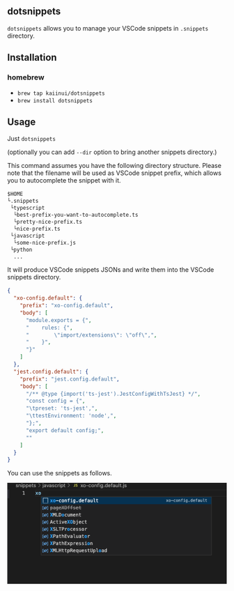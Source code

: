 dotsnippets
---

`dotsnippets` allows you to manage your VSCode snippets in `.snippets` directory.

## Installation

### homebrew

* `brew tap kaiinui/dotsnippets`
* `brew install dotsnippets`

## Usage

Just `dotsnippets`

(optionally you can add `--dir` option to bring another snippets directory.)

This command assumes you have the following directory structure. Please note that the filename will be used as VSCode snippet prefix, which allows you to autocomplete the snippet with it.

```
$HOME
└.snippets
 └typescript
  └best-prefix-you-want-to-autocomplete.ts
  └pretty-nice-prefix.ts
  └nice-prefix.ts
 └javascript
  └some-nice-prefix.js
 └python
  ...
```

It will produce VSCode snippets JSONs and write them into the VSCode snippets directory.

```json
{
  "xo-config.default": {
    "prefix": "xo-config.default",
    "body": [
      "module.exports = {",
      "    rules: {",
      "        \"import/extensions\": \"off\",",
      "    }",
      "}"
    ]
  },
  "jest.config.default": {
    "prefix": "jest.config.default",
    "body": [
      "/** @type {import('ts-jest').JestConfigWithTsJest} */",
      "const config = {",
      "\tpreset: 'ts-jest',",
      "\ttestEnvironment: 'node',",
      "};",
      "export default config;",
      ""
    ]
  }
}
```

You can use the snippets as follows.

![](https://raw.githubusercontent.com/kaiinui/dotsnippets/main/public/readme-snippet.png)